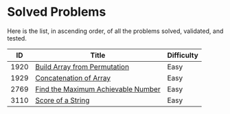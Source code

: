 # Solved Problems

Here is the list, in ascending order, of all the problems solved, validated, and tested.

| ID   | Title                                                             | Difficulty |
|------|-------------------------------------------------------------------|------------|
| 1920 | [Build Array from Permutation](solutions/Solution1920.java)       | Easy       |
| 1929 | [Concatenation of Array](solutions/Solution1929.java)             | Easy       |
| 2769 | [Find the Maximum Achievable Number](solutions/Solution2769.java) | Easy       |
| 3110 | [Score of a String](solutions/Solution3110.java)                  | Easy       |
